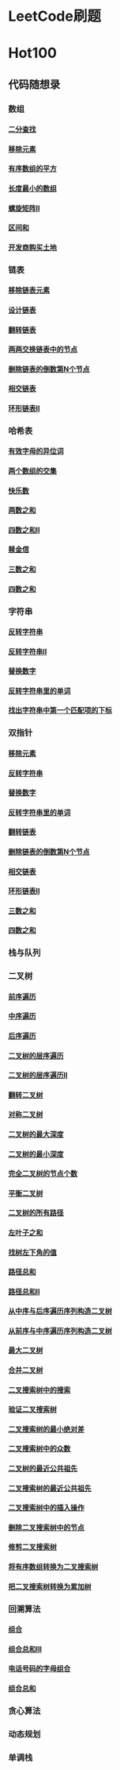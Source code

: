# LeetCode刷题

# Hot100


## 代码随想录
### 数组
#### [二分查找](二分查找 "/Users/shaotianhao/Documents/GitHub/LeetCode/代码随想录/数组/二分查找.md")
#### [移除元素](移除元素"/Users/shaotianhao/Documents/GitHub/LeetCode/代码随想录/数组/移除元素.md")
#### [有序数组的平方](有序数组的平方"/Users/shaotianhao/Documents/GitHub/LeetCode/代码随想录/数组/有序数组的平方.md)
#### [长度最小的数组](长度最小的数组 "/Users/shaotianhao/Documents/GitHub/LeetCode/代码随想录/数组/长度最小的子数组.md")
#### [螺旋矩阵II](螺旋矩阵II "/Users/shaotianhao/Documents/GitHub/LeetCode/代码随想录/数组/螺旋矩阵II.md")
#### [区间和](区间和 "/Users/shaotianhao/Documents/GitHub/LeetCode/代码随想录/数组/区间和.md")
#### [开发商购买土地](开发商购买土地 "/Users/shaotianhao/Documents/GitHub/LeetCode/代码随想录/数组/开发商购买土地.md")

### 链表
#### [移除链表元素](移除链表元素"/Users/shaotianhao/Documents/GitHub/LeetCode/代码随想录/链表/移除链表元素.md")
#### [设计链表](设计链表"/Users/shaotianhao/Documents/GitHub/LeetCode/代码随想录/链表/设计链表.md")
#### [翻转链表](翻转链表"/Users/shaotianhao/Documents/GitHub/LeetCode/代码随想录/链表/翻转链表.md")
#### [两两交换链表中的节点](两两交换链表中的节点"/Users/shaotianhao/Documents/GitHub/LeetCode/代码随想录/链表/两两交换链表中的节点.md")
#### [删除链表的倒数第N个节点](删除链表的倒数第N个节点"/Users/shaotianhao/Documents/GitHub/LeetCode/代码随想录/链表/删除链表的倒数第N个节点.md")
#### [相交链表](相交链表"/Users/shaotianhao/Documents/GitHub/LeetCode/代码随想录/链表/相交链表.md")
#### [环形链表II](环形链表II"/Users/shaotianhao/Documents/GitHub/LeetCode/代码随想录/链表/环形链表II.md")

### 哈希表
#### [有效字母的异位词](有效字母的异位词"/Users/shaotianhao/Documents/GitHub/LeetCode/代码随想录/哈希表/有效字母的异位词.md")
#### [两个数组的交集](两个数组的交集"/Users/shaotianhao/Documents/GitHub/LeetCode/代码随想录/哈希表/两个数组的交集.md")
#### [快乐数](快乐数"/Users/shaotianhao/Documents/GitHub/LeetCode/代码随想录/哈希表/快乐数.md")
#### [两数之和](两数之和"/Users/shaotianhao/Documents/GitHub/LeetCode/代码随想录/哈希表/两数之和.md")
#### [四数之和II](四数之和II"/Users/shaotianhao/Documents/GitHub/LeetCode/代码随想录/哈希表/四数之和II.md")
#### [赎金信](赎金信"/Users/shaotianhao/Documents/GitHub/LeetCode/代码随想录/哈希表/赎金信.md")
#### [三数之和](三数之和"/Users/shaotianhao/Documents/GitHub/LeetCode/代码随想录/哈希表/三数之和.md")
#### [四数之和](四数之和"/Users/shaotianhao/Documents/GitHub/LeetCode/代码随想录/哈希表/四数之和.md")


### 字符串
#### [反转字符串](反转字符串"/Users/shaotianhao/Documents/GitHub/LeetCode/代码随想录/字符串/反转字符串.md")
#### [反转字符串II](反转字符串II"/Users/shaotianhao/Documents/GitHub/LeetCode/代码随想录/字符串/反转字符串II.md")
#### [替换数字](替换数字 "/Users/shaotianhao/Documents/GitHub/LeetCode/代码随想录/字符串/替换数字.md")
#### [反转字符串里的单词](反转字符串里的单词"/Users/shaotianhao/Documents/GitHub/LeetCode/代码随想录/字符串/反转字符串里的单词.md")
#### [找出字符串中第一个匹配项的下标](找出字符串中第一个匹配项的下标"/Users/shaotianhao/Documents/GitHub/LeetCode/代码随想录/字符串/找出字符串中第一个匹配项的下标.md")


### 双指针
#### [移除元素](移除元素"/Users/shaotianhao/Documents/GitHub/LeetCode/代码随想录/数组/移除元素.md")
#### [反转字符串](反转字符串"/Users/shaotianhao/Documents/GitHub/LeetCode/代码随想录/字符串/反转字符串.md")
#### [替换数字](替换数字 "/Users/shaotianhao/Documents/GitHub/LeetCode/代码随想录/字符串/替换数字.md")
#### [反转字符串里的单词](反转字符串里的单词"/Users/shaotianhao/Documents/GitHub/LeetCode/代码随想录/字符串/反转字符串里的单词.md")
#### [翻转链表](翻转链表"/Users/shaotianhao/Documents/GitHub/LeetCode/代码随想录/链表/翻转链表.md")
#### [删除链表的倒数第N个节点](删除链表的倒数第N个节点"/Users/shaotianhao/Documents/GitHub/LeetCode/代码随想录/链表/删除链表的倒数第N个节点.md")
#### [相交链表](相交链表"/Users/shaotianhao/Documents/GitHub/LeetCode/代码随想录/链表/相交链表.md")
#### [环形链表II](环形链表II"/Users/shaotianhao/Documents/GitHub/LeetCode/代码随想录/链表/环形链表II.md")
#### [三数之和](三数之和"/Users/shaotianhao/Documents/GitHub/LeetCode/代码随想录/哈希表/三数之和.md")
#### [四数之和](四数之和"/Users/shaotianhao/Documents/GitHub/LeetCode/代码随想录/哈希表/四数之和.md")

### 栈与队列


### 二叉树
#### [前序遍历](前序遍历"/Users/shaotianhao/Documents/GitHub/LeetCode/代码随想录/二叉树/前序遍历.md")
#### [中序遍历](中序遍历"/Users/shaotianhao/Documents/GitHub/LeetCode/代码随想录/二叉树/中序遍历.md")
#### [后序遍历](后序遍历"/Users/shaotianhao/Documents/GitHub/LeetCode/代码随想录/二叉树/后序遍历.md")
#### [二叉树的层序遍历](二叉树的层序遍历"/Users/shaotianhao/Documents/GitHub/LeetCode/代码随想录/二叉树/二叉树的层序遍历.md")
#### [二叉树的层序遍历II](二叉树的层序遍历II"/Users/shaotianhao/Documents/GitHub/LeetCode/代码随想录/二叉树/二叉树的层序遍历II.md")
#### [翻转二叉树](翻转二叉树"/Users/shaotianhao/Documents/GitHub/LeetCode/代码随想录/二叉树/翻转二叉树.md")
#### [对称二叉树](对称二叉树"/Users/shaotianhao/Documents/GitHub/LeetCode/代码随想录/二叉树/对称二叉树.md")
#### [二叉树的最大深度](二叉树的最大深度"/Users/shaotianhao/Documents/GitHub/LeetCode/代码随想录/二叉树/二叉树的最大深度.md")
#### [二叉树的最小深度](二叉树的最小深度"/Users/shaotianhao/Documents/GitHub/LeetCode/代码随想录/二叉树/二叉树的最小深度.md")
#### [完全二叉树的节点个数](完全二叉树的节点个数"/Users/shaotianhao/Documents/GitHub/LeetCode/代码随想录/二叉树/完全二叉树的节点个数.md")
#### [平衡二叉树](平衡二叉树"/Users/shaotianhao/Documents/GitHub/LeetCode/代码随想录/二叉树/平衡二叉树.md")
#### [二叉树的所有路径](二叉树的所有路径"/Users/shaotianhao/Documents/GitHub/LeetCode/代码随想录/二叉树/二叉树的所有路径.md")
#### [左叶子之和](左叶子之和"/Users/shaotianhao/Documents/GitHub/LeetCode/代码随想录/二叉树/左叶子之和.md")
#### [找树左下角的值](找树左下角的值"/Users/shaotianhao/Documents/GitHub/LeetCode/代码随想录/二叉树/找树左下角的值.md")
#### [路径总和](路径总和"/Users/shaotianhao/Documents/GitHub/LeetCode/代码随想录/二叉树/路径总和.md")
#### [路径总和II](路径总和II"/Users/shaotianhao/Documents/GitHub/LeetCode/代码随想录/二叉树/路径总和II.md")
#### [从中序与后序遍历序列构造二叉树](从中序与后序遍历序列构造二叉树"/Users/shaotianhao/Documents/GitHub/LeetCode/代码随想录/二叉树/从中序与后序遍历序列构造二叉树.md")
#### [从前序与中序遍历序列构造二叉树](从前序与中序遍历序列构造二叉树"/Users/shaotianhao/Documents/GitHub/LeetCode/代码随想录/二叉树/从前序与中序遍历序列构造二叉树.md")
#### [最大二叉树](最大二叉树"/Users/shaotianhao/Documents/GitHub/LeetCode/代码随想录/二叉树/最大二叉树.md")
#### [合并二叉树](合并二叉树"/Users/shaotianhao/Documents/GitHub/LeetCode/代码随想录/二叉树/合并二叉树.md")
#### [二叉搜索树中的搜索](二叉搜索树中的搜索"/Users/shaotianhao/Documents/GitHub/LeetCode/代码随想录/二叉树/二叉搜索树中的搜索.md")
#### [验证二叉搜索树](验证二叉搜索树"/Users/shaotianhao/Documents/GitHub/LeetCode/代码随想录/二叉树/验证二叉搜索树.md")
#### [二叉搜索树的最小绝对差](二叉搜索树的最小绝对差"/Users/shaotianhao/Documents/GitHub/LeetCode/代码随想录/二叉树/二叉搜索树的最小绝对差.md")
#### [二叉搜索树中的众数](二叉搜索树中的众数"/Users/shaotianhao/Documents/GitHub/LeetCode/代码随想录/二叉树/二叉搜索树中的众数.md")
#### [二叉树的最近公共祖先](二叉树的最近公共祖先"/Users/shaotianhao/Documents/GitHub/LeetCode/代码随想录/二叉树/二叉树的最近公共祖先.md")
#### [二叉搜索树的最近公共祖先](二叉搜索树的最近公共祖先"/Users/shaotianhao/Documents/GitHub/LeetCode/代码随想录/二叉树/二叉搜索树的最近公共祖先.md")
#### [二叉搜索树中的插入操作](二叉搜索树中的插入操作"/Users/shaotianhao/Documents/GitHub/LeetCode/代码随想录/二叉树/二叉搜索树中的插入操作.md")
#### [删除二叉搜索树中的节点](删除二叉搜索树中的节点"/Users/shaotianhao/Documents/GitHub/LeetCode/代码随想录/二叉树/删除二叉搜索树中的节点.md")
#### [修剪二叉搜索树](修剪二叉搜索树"/Users/shaotianhao/Documents/GitHub/LeetCode/代码随想录/二叉树/修剪二叉搜索树.md")
#### [将有序数组转换为二叉搜索树](将有序数组转换为二叉搜索树"/Users/shaotianhao/Documents/GitHub/LeetCode/代码随想录/二叉树/将有序数组转换为二叉搜索树.md")
#### [把二叉搜索树转换为累加树](把二叉搜索树转换为累加树"/Users/shaotianhao/Documents/GitHub/LeetCode/代码随想录/二叉树/把二叉搜索树转换为累加树.md")


### 回溯算法
#### [组合](组合"/Users/shaotianhao/Documents/GitHub/LeetCode/代码随想录/回溯/组合.md")
#### [组合总和III](组合总和III"/Users/shaotianhao/Documents/GitHub/LeetCode/代码随想录/回溯/组合总和III.md")
#### [电话号码的字母组合](电话号码的字母组合"/Users/shaotianhao/Documents/GitHub/LeetCode/代码随想录/回溯/电话号码的字母组合.md")
#### [组合总和](组合总和"/Users/shaotianhao/Documents/GitHub/LeetCode/代码随想录/回溯/组合总和.md")



### 贪心算法


### 动态规划


### 单调栈